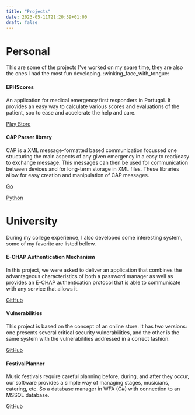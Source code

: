 ```yaml
---
title: "Projects"
date: 2023-05-11T21:20:59+01:00
draft: false
---
```


# Personal

This are some of the projects I've worked on my spare time, they are also the ones I had the most fun developing. :winking_face_with_tongue:

#### EPHScores

An application for medical emergency first responders in Portugal. It provides an easy way to calculate various scores and evaluations of the patient, soo to ease and accelerate the help and care.

[Play Store](play.google.com/store/apps/details?id=com.davidaraujo.ephscores&pli=1)

#### CAP Parser library

CAP is a XML message-formatted based communication focussed one structuring the main aspects of any given emergency in a easy to read/easy to exchange message. This messages can then be used for communication between devices and for long-term storage in XML files. These libraries allow for easy creation and manipulation of CAP messages.

[Go](https://pkg.go.dev/github.com/DavidAraujo98/CAP-parser)

[Python](https://test.pypi.org/project/capparser/)

# University

During my college experience, I also developed some interesting system, some of my favorite are listed bellow.

#### E-CHAP Authentication Mechanism

In this project, we were asked to deliver an application that combines the advantageous characteristics of both a password manager as well as provides an E-CHAP authentication protocol that is able to communicate with any service that allows it.

[GitHub](https://github.com/DavidAraujo98/miect/tree/main/SIO%20-%20Seguranca%20Informatica%20em%20Organizacoes/Project-2)

#### Vulnerabilities

This project is based on the concept of an online store. It has two versions: one presents several critical security vulnerabilities, and the other is the same system with the vulnerabilities addressed in a correct fashion.

[GitHub](https://github.com/DavidAraujo98/miect/tree/main/SIO%20-%20Seguranca%20Informatica%20em%20Organizacoes/Project-1)

#### FestivalPlanner

Music festivals require careful planning before, during, and after they occur, our software provides a simple way of managing stages, musicians, catering, etc. So a database manager in WFA (C#) with connection to an MSSQL database.

[GitHub](https://github.com/DavidAraujo98/miect/tree/main/BD%20-%20Bases%20de%20Dados/Project%20-%20FestivalPlanner)
